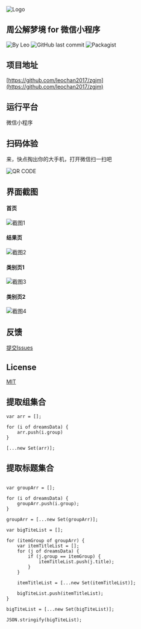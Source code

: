 ![Logo](https://github.com/leochan2017/zgjm/blob/master/%E7%B4%A0%E6%9D%90/logo/%E6%A2%A6-128.png?raw=true)


## 周公解梦境 for 微信小程序
![By Leo](https://img.shields.io/badge/Powered_by-Leo-red.svg?style=flat) 
![GitHub last commit](https://img.shields.io/github/last-commit/leochan2017/zgjm.svg)
![Packagist](https://img.shields.io/packagist/l/doctrine/orm.svg)


## 项目地址
[https://github.com/leochan2017/zgjm](https://github.com/leochan2017/zgjm)


## 运行平台
微信小程序

## 扫码体验
来，快点掏出你的大手机，打开微信扫一扫吧

![QR CODE](https://github.com/leochan2017/zgjm/blob/master/%E7%B4%A0%E6%9D%90/logo/gh_54e23eb8715a_258.jpg?raw=true)



## 界面截图
#### 首页
![截图1](https://github.com/leochan2017/zgjm/blob/master/%E7%B4%A0%E6%9D%90/%E6%88%AA%E5%9B%BE/1.png?raw=true)

#### 结果页
![截图2](https://github.com/leochan2017/zgjm/blob/master/%E7%B4%A0%E6%9D%90/%E6%88%AA%E5%9B%BE/2.png?raw=true)

#### 类别页1
![截图3](https://github.com/leochan2017/zgjm/blob/master/%E7%B4%A0%E6%9D%90/%E6%88%AA%E5%9B%BE/3.png?raw=true)

#### 类别页2
![截图4](https://github.com/leochan2017/zgjm/blob/master/%E7%B4%A0%E6%9D%90/%E6%88%AA%E5%9B%BE/4.png?raw=true)


## 反馈
[提交Issues](https://github.com/leochan2017/zgjm/issues/new)


## License
[MIT](http://opensource.org/licenses/MIT)




## 提取组集合

```
var arr = [];

for (i of dreamsData) {
	arr.push(i.group)
}

[...new Set(arr)];

```

## 提取标题集合

```

var groupArr = [];

for (i of dreamsData) {
    groupArr.push(i.group);
}

groupArr = [...new Set(groupArr)];

var bigTiteList = [];

for (itemGroup of groupArr) {
    var itemTitleList = [];
    for (j of dreamsData) {
        if (j.group == itemGroup) {
            itemTitleList.push(j.title);
        }
    }

    itemTitleList = [...new Set(itemTitleList)];

    bigTiteList.push(itemTitleList);
}

bigTiteList = [...new Set(bigTiteList)];

JSON.stringify(bigTiteList);

```
